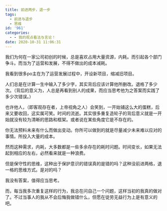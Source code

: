 ```yaml
---
title: 前进两步，退一步
tags:
  - 前进与退步
  - 思维
id: '961'
categories:
  - - 我的观点看法与言论！
date: 2020-10-31 11:06:31
---
```


我们为何在一家公司初创的时候，总是喜欢占用大量资源，内耗。而引起各个部门争斗。而当为了运营和发展，不得不做出的成本减耗。

我看到很多po主在为了运营发展过程中，开设新项目，缩减旧项目。

人们总是在计算一生中输入了多少字，其实背后应该计算他所删改。退格了多少次。（背后的意义为，人总是再看到别人的成果，而应当思考他为之答案而实践了多少次错误。）

也许他人，（即客观存在者，上帝视角之人）会笑到，一开始铺这么大的蛋糕，后来又要收回，这实属可笑。时间的流逝。其实很多重复造轮子的背后意义就是一开始就没有较为清晰的思路和框架。或者说在某些角度它是不存在的。

你无法预料未来有什么而做出变动。你所可以做到的就是尽量减少未来难以应对的事情。所投入大量的成本。

然而这种需求，内耗，大多数都是一些多余存在的耗时问题。时间变长，如果无法起到相应的左右，必然看来就是一种浪费。

但是保守性的思维，这种出于保护意识的错误真的是错的吗？这种没前进两格，退一格的思维方式。是对的吗？

我没有答案，值得应当思考。

而，每当我多次重复这样的行为，我总在问自己一个问题，这样当初的我真的做对了。不过当事人的我从不会后悔我做错什么，但愿在徒劳无益行为上是有意义的吧。